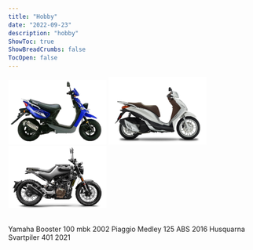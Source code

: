 ```yaml
---
title: "Hobby"
date: "2022-09-23"
description: "hobby"
ShowToc: true
ShowBreadCrumbs: false
TocOpen: false
---
```


<img src="/booster.png" alt="alt" width="200"/> <img src="/medley.png" alt="alt" width="200"/> <img src="/husky.png" alt="alt" width="200"/>

<br>
Yamaha Booster 100 mbk 2002
Piaggio Medley 125 ABS 2016
Husquarna Svartpiler 401 2021 